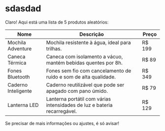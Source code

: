 # sdasdad

Claro! Aqui está uma lista de 5 produtos aleatórios:

| Nome                | Descrição                                           | Preço   |
|---------------------|-----------------------------------------------------|---------|
| Mochila Adventure   | Mochila resistente à água, ideal para trilhas.     | R$ 199  |
| Caneca Térmica      | Caneca com isolamento a vácuo, mantém bebidas quentes por 8h. | R$ 89   |
| Fones Bluetooth     | Fones sem fio com cancelamento de ruído e som de alta qualidade. | R$ 349  |
| Caderno Inteligente | Caderno reutilizável que pode ser apagado com pano úmido. | R$ 79   |
| Lanterna LED        | Lanterna portátil com várias intensidades de luz e bateria recarregável. | R$ 129  |

Se precisar de mais informações ou ajustes, é só avisar!
